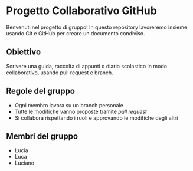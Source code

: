 # Progetto Collaborativo GitHub

Benvenuti nel progetto di gruppo!
In questo repository lavoreremo insieme usando Git e GitHub per creare un documento condiviso.

## Obiettivo
Scrivere una guida, raccolta di appunti o diario scolastico in modo collaborativo, usando pull request e branch.

## Regole del gruppo
- Ogni membro lavora su un branch personale
- Tutte le modifiche vanno proposte tramite *pull request*
- Si collabora rispettando i ruoli e approvando le modifiche degli altri

## Membri del gruppo
- Lucia
- Luca
- Luciano
